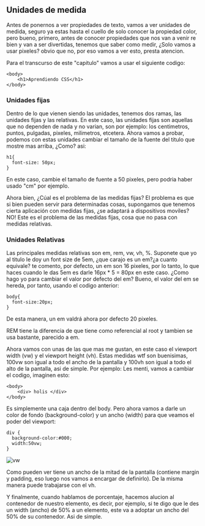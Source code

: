 ## Unidades de medida

Antes de ponernos a ver propiedades de texto, vamos a ver unidades de medida, seguro ya estas hasta el cuello de solo conocer la propiedad color, pero bueno, primero, antes de conocer propiedades que nos van a venir re bien y van a ser divertidas, tenemos que saber como medir, ¿Solo vamos a usar pixeles? obvio que no, por eso vamos a ver esto, presta atencion.

Para el transcurso de este "capitulo" vamos a usar el siguiente codigo:

    <body>
        <h1>Aprendiendo CSS</h1>
    </body>

### Unidades fijas

Dentro de lo que vienen siendo las unidades, tenemos dos ramas, las unidades fijas y las relativas. En este caso, las unidades fijas son aquellas que no dependen de nada y no varian, son por ejemplo: los centimetros, puntos, pulgadas, pixeles, milimetros, etcetera. Ahora vamos a probar, podemos con estas unidades cambiar el tamaño de la fuente del titulo que mostre mas arriba, ¿Como? asi:

    h1{
      font-size: 50px;
    }

En este caso, cambie el tamaño de fuente a 50 pixeles, pero podria haber usado "cm" por ejemplo.

Ahora bien, ¿Cúal es el problema de las medidas fijas? El problema es que si bien pueden servir para determinadas cosas, supongamos que tenemos cierta aplicación con medidas fijas, ¿se adaptará a dispositivos moviles? NO! Este es el problema de las medidas fijas, cosa que no pasa con medidas relativas.

### Unidades Relativas

Las principales medidas relativas son em, rem, vw, vh, %. Suponete que yo al titulo le doy un font size de 5em, ¿que carajo es un em?¿a cuanto equivale? te comento, por defecto, un em son 16 pixeles, por lo tanto, lo que haces cuando le das 5em es darle 16px * 5 = 80px en este caso. ¿Como hago yo para cambiar el valor por defecto del em? Bueno, el valor del em se hereda, por tanto, usando el codigo anterior:

    body{
      font-size:20px;
    }
    
De esta manera, un em valdrá ahora por defecto 20 pixeles.

REM tiene la diferencia de que tiene como referencial al root y tambien se usa bastante, parecido a em.

Ahora vamos con unas de las que mas me gustan, en este caso el viewport width (vw) y el viewport height (vh). Estas medidas wtf son buenisimas, 100vw son igual a todo el ancho de la pantalla y 100vh son igual a todo el alto de la pantalla, asi de simple. Por ejemplo: Les menti, vamos a cambiar el codigo, imaginen esto:

    <body>
        <div> holis </div>
    </body>

Es simplemente una caja dentro del body. Pero ahora vamos a darle un color de fondo (background-color) y un ancho (width) para que veamos el poder del viewport:

    div {
      background-color:#000;
      width:50vw;
    }

![vw](https://user-images.githubusercontent.com/84806140/170531241-bee46791-0ec3-4c63-bbf3-f07cd103d463.png "vw")

Como pueden ver tiene un ancho de la mitad de la pantalla (contiene margin y padding, eso luego nos vamos a encargar de definirlo). De la misma manera puede trabajarse con el vh.

Y finalmente, cuando hablamos de porcentaje, hacemos alucion al contenedor de nuestro elemento, es decir, por ejemplo, si te digo que le des un width (ancho) de 50% a un elemento, este va a adoptar un ancho del 50% de su contenedor. Asi de simple.